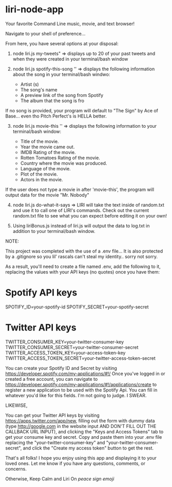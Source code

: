# liri-node-app

Your favorite Command Line music, movie, and text browser!

Navigate to your shell of preference...

From here, you have several options at your disposal:

1. node liri.js my-tweets" => displays up to 20 of your past tweets and when they were created in your terminal/bash window
2. node liri.js spotify-this-song '<song name here>' => displays the following information about the song in your terminal/bash windwo:

   * Artist (s)
   * The song's name
   * A preview link of the song from Spotify
   * The album that the song is fro

If no song is provided, your program will default to "The Sign" by Ace of Base... even tho Pitch Perfect's is HELLA better.

3. node liri.js movie-this '<movie name here>' => displays the following information to your terminal/bash window:

   * Title of the movie.
   * Year the movie came out.
   * IMDB Rating of the movie.
   * Rotten Tomatoes Rating of the movie.
   * Country where the movie was produced.
   * Language of the movie.
   * Plot of the movie.
   * Actors in the movie.

If the user does not type a movie in after 'movie-this', the program will output data for the movie "Mr. Nobody"

4. node liri.js do-what-it-says => LIRI will take the text inside of random.txt and use it to call one of LIRI's commands.  Check out the current random.txt file to see what you can expect before editing it on your own!

5. Using liriBonus.js instead of liri.js will output the data to log.txt in addition to your terminal/bash window.


NOTE:

This project was completed with the use of a .env file... It is also protected by a .gitignore so you lil' rascals can't steal my identity.. sorry not sorry.

As a result, you'll need to create a file named .env, add the following to it, replacing the values with your API keys (no quotes) once you have them:

# Spotify API keys

SPOTIFY_ID=your-spotify-id
SPOTIFY_SECRET=your-spotify-secret

# Twitter API keys

TWITTER_CONSUMER_KEY=your-twitter-consumer-key
TWITTER_CONSUMER_SECRET=your-twitter-consumer-secret
TWITTER_ACCESS_TOKEN_KEY=your-access-token-key
TWITTER_ACCESS_TOKEN_SECRET=your-twitter-access-token-secret

You can create your Spotify ID and Secret by visiting https://developer.spotify.com/my-applications/#!/
Once you've logged in or created a free account, you can navigate to https://developer.spotify.com/my-applications/#!/applications/create to register a new application to be used with the Spotify Api.  You can fill in whatever you'd like for this fields.  I'm not going to judge.  I SWEAR.

LIKEWISE,

You can get your Twitter API keys by visiting https://apps.twitter.com/app/new, filling out the form with dummy data (type http://google.com in the website input AND DON'T FILL OUT THE CALLBACK URL INPUT), and clicking the "Keys and Access Tokens" tab to get your consume key and secret.
Copy and paste them into your .env file replacing the "your-twitter-consumer-key" and "your-twitter-consumer-secret", and click the "Create my access token" button to get the rest.

That's all folks! I hope you enjoy using this app and displaying it to your loved ones.  Let me know if you have any questions, comments, or concerns.

Otherwise, Keep Calm and Liri On *peace sign emoji*
